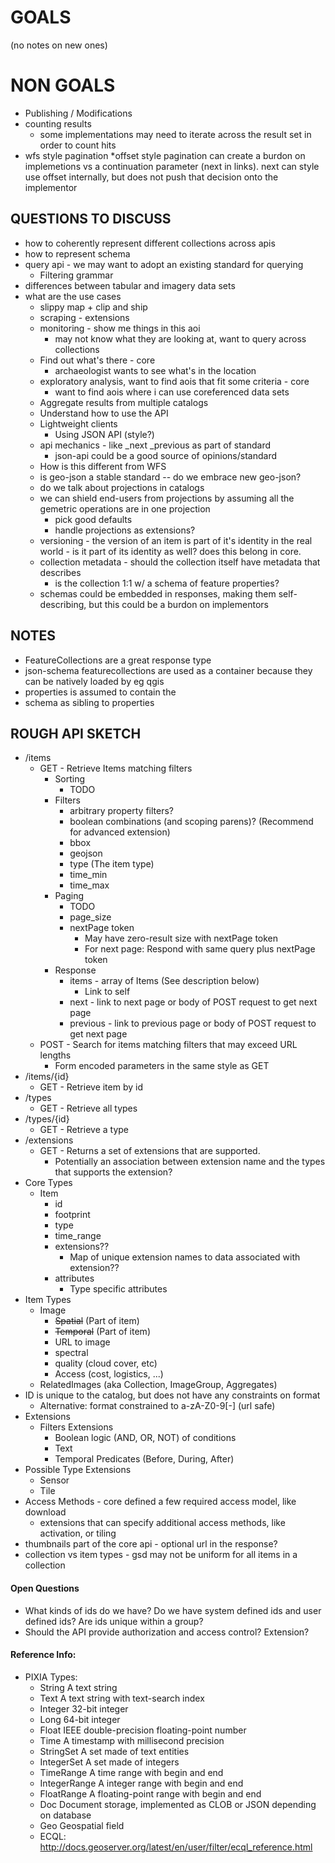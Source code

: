 # GOALS
(no notes on new ones)


# NON GOALS
 * Publishing / Modifications
 * counting results
   * some implementations may need to iterate across the result set in order to count hits
 * wfs style pagination
   *offset style pagination can create a burdon on implemetions vs a continuation parameter (next in links). next can style use offset internally, but does not push that decision onto the implementor

 
## QUESTIONS TO DISCUSS
 * how to coherently represent different collections across apis
 * how to represent schema
 * query api - we may want to adopt an existing standard for querying
   * Filtering grammar
 * differences between tabular and imagery data sets
 * what are the use cases
   * slippy map + clip and ship
   * scraping - extensions
   * monitoring - show me things in this aoi
     * may not know what they are looking at, want to query across collections
   * Find out what's there - core
     * archaeologist wants to see what's in the location
   * exploratory analysis, want to find aois that fit some criteria - core
     * want to find aois where i can use coreferenced data sets
   * Aggregate results from multiple catalogs
   * Understand how to use the API
   * Lightweight clients
     * Using JSON API (style?)
   * api mechanics - like _next _previous as part of standard
     * json-api could be a good source of opinions/standard 
   * How is this different from WFS
   * is geo-json a stable standard -- do we embrace new geo-json?
   * do we talk about projections in catalogs
   * we can shield end-users from projections by assuming all the gemetric operations are in one projection
     * pick good defaults
     * handle projections as extensions?
   * versioning - the version of an item is part of it's identity in the real world - is it part of its identity as well? does this belong in core.
   * collection metadata - should the collection itself have metadata that describes
     * is the collection 1:1 w/ a schema of feature properties?
   * schemas could be embedded in responses, making them self-describing, but this could be a burdon on implementors


## NOTES
   * FeatureCollections are a great response type
   * json-schema featurecollections are used as a container because they can be natively loaded by eg qgis
   * properties is assumed to contain the 
   * schema as sibling to properties


## ROUGH API SKETCH
 * /items
   * GET - Retrieve Items matching filters
     * Sorting
       * TODO
     * Filters
       * arbitrary property filters?
       * boolean combinations (and scoping parens)? (Recommend for advanced extension)
       * bbox
       * geojson 
       * type (The item type)
       * time_min
       * time_max
     * Paging
       * TODO
       * page_size
       * nextPage token
         * May have zero-result size with nextPage token
         * For next page: Respond with same query plus nextPage token
     * Response
       * items - array of Items (See description below)
         * Link to self
       * next - link to next page or body of POST request to get next page
       * previous - link to previous page or body of POST request to get next page
    * POST - Search for items matching filters that may exceed URL lengths
       * Form encoded parameters in the same style as GET
 * /items/{id}
   * GET - Retrieve item by id
 * /types
   * GET - Retrieve all types
 * /types/{id}
   * GET - Retrieve a type
 * /extensions
   * GET - Returns a set of extensions that are supported. 
     * Potentially an association between extension name and the types that supports the extension?
 * Core Types
   * Item
     * id
     * footprint
     * type
     * time_range
     * extensions??
       * Map of unique extension names to data associated with extension??
     * attributes
       * Type specific attributes
 * Item Types
   * Image
     * ~~Spatial~~ (Part of item)
     * ~~Temporal~~  (Part of item)
     * URL to image
     * spectral
     * quality (cloud cover, etc)
     * Access (cost, logistics, ...)
   * RelatedImages (aka Collection, ImageGroup, Aggregates)
 * ID is unique to the catalog, but does not have any constraints on format
   * Alternative: format constrained to a-zA-Z0-9[-] \(url safe\)
 * Extensions
   * Filters Extensions
     * Boolean logic (AND, OR, NOT) of conditions
     * Text
     * Temporal Predicates (Before, During, After)
  * Possible Type Extensions
    * Sensor
    * Tile
 * Access Methods - core defined a few required access model, like download
   * extensions that can specify additional access methods, like activation, or tiling
 * thumbnails part of the core api - optional url in the response?
 * collection vs item types - gsd may not be uniform for all items in a collection


#### Open Questions
 * What kinds of ids do we have? Do we have system defined ids and user defined ids? Are ids unique within a group?
 * Should the API provide authorization and access control? Extension?


#### Reference Info: 
 * PIXIA Types:
   * String A text string
   * Text A text string with text-search index
   * Integer 32-bit integer
   * Long 64-bit integer
   * Float IEEE double-precision floating-point number
   * Time A timestamp with millisecond precision
   * StringSet A set made of text entities
   * IntegerSet A set made of integers
   * TimeRange A time range with begin and end
   * IntegerRange A integer range with begin and end
   * FloatRange A floating-point range with begin and end
   * Doc Document storage, implemented as CLOB or JSON depending on database
   * Geo Geospatial field
   * ECQL: http://docs.geoserver.org/latest/en/user/filter/ecql_reference.html
